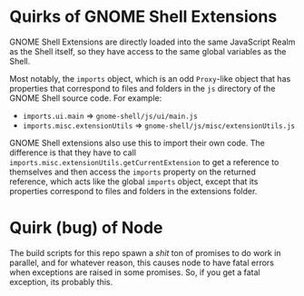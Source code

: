 # Quirks of GNOME Shell Extensions

GNOME Shell Extensions are directly loaded into the same JavaScript Realm as the
Shell itself, so they have access to the same global variables as the Shell.

Most notably, the `imports` object, which is an odd `Proxy`-like object that has
properties that correspond to files and folders in the `js` directory of the
GNOME Shell source code. For example:
- `imports.ui.main` => `gnome-shell/js/ui/main.js`
- `imports.misc.extensionUtils` => `gnome-shell/js/misc/extensionUtils.js`

GNOME Shell extensions also use this to import their own code. The difference is
that they have to call `imports.misc.extensionUtils.getCurrentExtension`
to get a reference to themselves and then access the `imports` property on the
returned reference, which acts like the global `imports` object, except that its
properties correspond to files and folders in the extensions folder.

<!--
TODO: Expand further here so that it is easy to continue maintaining this
extension after my contract is over.
-->

# Quirk (bug) of Node

The build scripts for this repo spawn a _shit_ ton of promises to do work in
parallel, and for whatever reason, this causes node to have fatal errors when
exceptions are raised in some promises. So, if you get a fatal exception, its
probably this.
